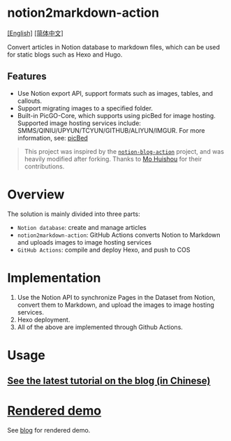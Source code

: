 # notion2markdown-action
[[English]](./readme.md) [[简体中文]](./readme_cn.md)

Convert articles in Notion database to markdown files, which can be used for static blogs such as Hexo and Hugo.

## Features
- Use Notion export API, support formats such as images, tables, and callouts.
- Support migrating images to a specified folder.
- Built-in PicGO-Core, which supports using picBed for image hosting. Supported image hosting services include: SMMS/QINIU/UPYUN/TCYUN/GITHUB/ALIYUN/IMGUR. For more information, see: [picBed](https://picgo.github.io/PicGo-Core-Doc/zh/guide/config.html#picbed)

> This project was inspired by the [`notion-blog-action`](https://github.com/mohuishou/notion-blog-actions) project, and was heavily modified after forking. Thanks to [Mo Huishou](https://github.com/mohuishou) for their contributions.

# Overview

The solution is mainly divided into three parts:

- `Notion database`: create and manage articles
- `notion2markdown-action`: GitHub Actions converts Notion to Markdown and uploads images to image hosting services
- `GitHub Actions`: compile and deploy Hexo, and push to COS

# Implementation

1. Use the Notion API to synchronize Pages in the Dataset from Notion, convert them to Markdown, and upload the images to image hosting services.
2. Hexo deployment.
3. All of the above are implemented through Github Actions.

# Usage

## [See the latest tutorial on the blog (in Chinese)](https://blog.cuger.cn/p/634642fd/)

# [Rendered demo](https://blog.cuger.cn/p/634642fd/#%E6%B8%B2%E6%9F%93%E6%95%88%E6%9E%9C)
See [blog](https://blog.cuger.cn/p/634642fd/#%E6%B8%B2%E6%9F%93%E6%95%88%E6%9E%9C) for rendered demo.